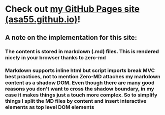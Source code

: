 # Check out [my GitHub Pages site (asa55.github.io)](https://asa55.github.io)!

## A note on the implementation for this site:

### The content is stored in markdown (.md) files. This is rendered nicely in your browser thanks to zero-md

### Markdown supports inline html but script imports break MVC best practices, not to mention Zero-MD attaches my markdown content as a shadow DOM. Even though there are many good reasons you don't want to cross the shadow boundary, in my case it makes things just a touch more complex. So to simplify things I split the MD files by content and insert interactive elements as top level DOM elements
